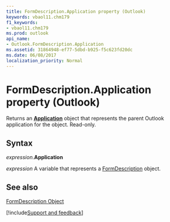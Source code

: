 ```yaml
---
title: FormDescription.Application property (Outlook)
keywords: vbaol11.chm179
f1_keywords:
- vbaol11.chm179
ms.prod: outlook
api_name:
- Outlook.FormDescription.Application
ms.assetid: 31864948-ef77-5dbd-b925-f5c623fd20dc
ms.date: 06/08/2017
localization_priority: Normal
---
```



# FormDescription.Application property (Outlook)

Returns an  **[Application](Outlook.Application.md)** object that represents the parent Outlook application for the object. Read-only.


## Syntax

_expression_.**Application**

_expression_ A variable that represents a [FormDescription](Outlook.FormDescription.md) object.


## See also


[FormDescription Object](Outlook.FormDescription.md)

[!include[Support and feedback](~/includes/feedback-boilerplate.md)]